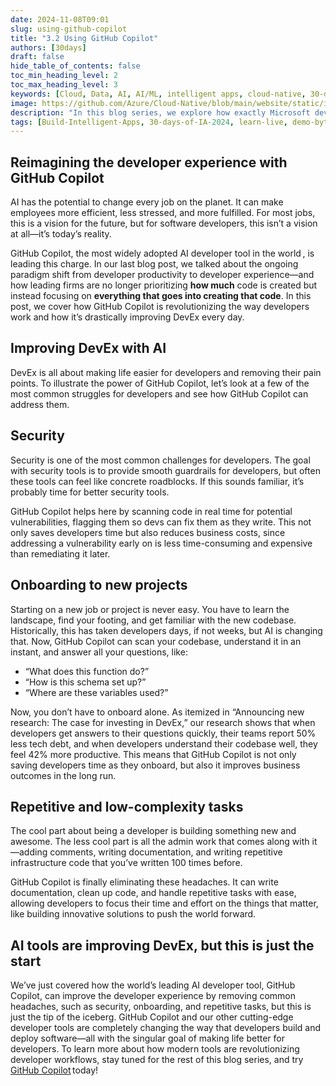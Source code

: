 ```yaml
---
date: 2024-11-08T09:01
slug: using-github-copilot
title: "3.2 Using GitHub Copilot"
authors: [30days]
draft: false
hide_table_of_contents: false
toc_min_heading_level: 2
toc_max_heading_level: 3
keywords: [Cloud, Data, AI, AI/ML, intelligent apps, cloud-native, 30-days-2024, 30-days, enterprise apps, digital experiences, app modernization, serverless, ai apps]
image: https://github.com/Azure/Cloud-Native/blob/main/website/static/img/ogImage.png
description: "In this blog series, we explore how exactly Microsoft developer tools can improve DevEx." 
tags: [Build-Intelligent-Apps, 30-days-of-IA-2024, learn-live, demo-bytes, community-gallery, azure-kubernetes-service, azure-functions, azure-openai, azure-container-apps, azure-cosmos-db, github-copilot, github-codespaces, github-actions]
---
```


<head> 
  <meta property="og:url" content="https://azure.github.io/cloud-native/using-github-copilot"/>
  <meta property="og:type" content="website"/>
  <meta property="og:title" content="**Build Intelligent Apps | AI Apps on Azure"/>
  <meta property="og:description" content="In this blog series, we explore how exactly Microsoft developer tools can improve DevEx."/>
  <meta property="og:image" content="https://github.com/Azure/Cloud-Native/blob/main/website/static/img/ogImage.png"/>
  <meta name="twitter:url" content="https://azure.github.io/Cloud-Native/using-github-copilot" />
  <meta name="twitter:title" content="**Build Intelligent Apps | AI Apps on Azure" />
  <meta name="twitter:description" content="In this blog series, we explore how exactly Microsoft developer tools can improve DevEx." />
  <meta name="twitter:image" content="https://azure.github.io/Cloud-Native/img/ogImage.png" />
  <meta name="twitter:card" content="summary_large_image" />
  <meta name="twitter:creator" content="@devanshidiaries" />
  <link rel="canonical" href="https://azure.github.io/Cloud-Native/using-github-copilot" />
</head>

<!-- End METADATA -->
## Reimagining the developer experience with GitHub Copilot

AI has the potential to change every job on the planet. It can make employees more efficient, less stressed, and more fulfilled. For most jobs, this is a vision for the future, but for software developers, this isn’t a vision at all—it’s today’s reality.  

GitHub Copilot, the most widely adopted AI developer tool in the world , is leading this charge. In our last blog post, we talked about the ongoing paradigm shift from developer productivity to developer experience—and how leading firms are no longer prioritizing **how much** code is created but instead focusing on **everything that goes into creating that code**. In this post, we cover how GitHub Copilot is revolutionizing the way developers work and how it’s drastically improving DevEx every day.  

## Improving DevEx with AI

DevEx is all about making life easier for developers and removing their pain points. To illustrate the power of GitHub Copilot, let’s look at a few of the most common struggles for developers and see how GitHub Copilot can address them.  

## Security

Security is one of the most common challenges for developers. The goal with security tools is to provide smooth guardrails for developers, but often these tools can feel like concrete roadblocks. If this sounds familiar, it’s probably time for better security tools.  

GitHub Copilot helps here by scanning code in real time for potential vulnerabilities, flagging them so devs can fix them as they write. This not only saves developers time but also reduces business costs, since addressing a vulnerability early on is less time-consuming and expensive than remediating it later.  

## Onboarding to new projects

Starting on a new job or project is never easy. You have to learn the landscape, find your footing, and get familiar with the new codebase. Historically, this has taken developers days, if not weeks, but AI is changing that. Now, GitHub Copilot can scan your codebase, understand it in an instant, and answer all your questions, like:  

- “What does this function do?”  
- “How is this schema set up?”  
- “Where are these variables used?”  

Now, you don’t have to onboard alone. As itemized in “Announcing new research: The case for investing in DevEx,” our research shows that when developers get answers to their questions quickly, their teams report 50% less tech debt, and when developers understand their codebase well, they feel 42% more productive. This means that GitHub Copilot is not only saving developers time as they onboard, but also it improves business outcomes in the long run.  

## Repetitive and low-complexity tasks
The cool part about being a developer is building something new and awesome. The less cool part is all the admin work that comes along with it—adding comments, writing documentation, and writing repetitive infrastructure code that you’ve written 100 times before. 

GitHub Copilot is finally eliminating these headaches. It can write documentation, clean up code, and handle repetitive tasks with ease, allowing developers to focus their time and effort on the things that matter, like building innovative solutions to push the world forward. 
## AI tools are improving DevEx, but this is just the start

We’ve just covered how the world’s leading AI developer tool, GitHub Copilot, can improve the developer experience by removing common headaches, such as security, onboarding, and repetitive tasks, but this is just the tip of the iceberg. GitHub Copilot and our other cutting-edge developer tools are completely changing the way that developers build and deploy software—all with the singular goal of making life better for developers. To learn more about how modern tools are revolutionizing developer workflows, stay tuned for the rest of this blog series, and try [GitHub Copilot](https://github.com/features/copilot) today! 